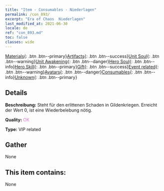 ```yaml
---
title: "Item - Consumables - Niederlagen"
permalink: /con_893/
excerpt: "Era of Chaos  Niederlagen"
last_modified_at: 2021-06-30
locale: de
ref: "con_893.md"
toc: false
classes: wide
---
```

 [Materials](/ItemsDE/){: .btn .btn--primary}[Artifacts](/ItemsDE/Artifacts/){: .btn .btn--success}[Unit Soul](/ItemsDE/UnitSoul/){: .btn .btn--warning}[Unit Awakening](/ItemsDE/UnitAwakening/){: .btn .btn--danger}[Hero Soul](/ItemsDE/HeroSoul/){: .btn .btn--info}[Hero Skill](/ItemsDE/HeroSkill/){: .btn .btn--primary}[Gift](/ItemsDE/Gift/){: .btn .btn--success}[Event related](/ItemsDE/Events/){: .btn .btn--warning}[Avatars](/ItemsDE/Avatars/){: .btn .btn--danger}[Consumables](/ItemsDE/Consumables/){: .btn .btn--info}[Unknown](/ItemsDE/Unknown/){: .btn .btn--primary}

## Details
 **Beschreibung:** Steht für den erlittenen Schaden in Gildenkriegen. Erreicht der Wert 0, ist eine Wiederbelebung nötig.

 **Quality:** <span style="color: #DA70D6">OK</span>

 **Type:** VIP related

## Gather

  None

## This item contains:

  None

